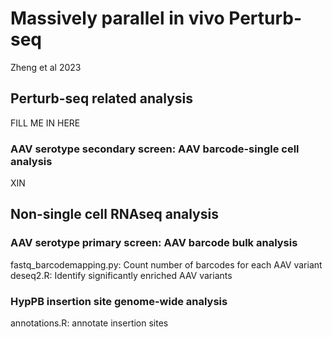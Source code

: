 # Massively parallel in vivo Perturb-seq
Zheng et al 2023

## Perturb-seq related analysis

FILL ME IN HERE



### AAV serotype secondary screen: AAV barcode-single cell analysis
XIN

## Non-single cell RNAseq analysis

### AAV serotype primary screen: AAV barcode bulk analysis
fastq_barcodemapping.py: Count number of barcodes for each AAV variant  
deseq2.R: Identify significantly enriched AAV variants

### HypPB insertion site genome-wide analysis
annotations.R: annotate insertion sites
